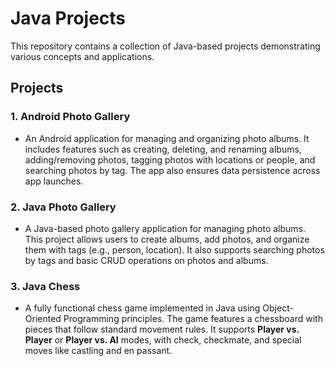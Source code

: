 # Java Projects

This repository contains a collection of Java-based projects demonstrating various concepts and applications.

## Projects

### 1. **Android Photo Gallery**

-   An Android application for managing and organizing photo albums. It includes features such as creating, deleting, and renaming albums, adding/removing photos, tagging photos with locations or people, and searching photos by tag. The app also ensures data persistence across app launches.

### 2. **Java Photo Gallery**

-   A Java-based photo gallery application for managing photo albums. This project allows users to create albums, add photos, and organize them with tags (e.g., person, location). It also supports searching photos by tags and basic CRUD operations on photos and albums.

### 3. **Java Chess**

-   A fully functional chess game implemented in Java using Object-Oriented Programming principles. The game features a chessboard with pieces that follow standard movement rules. It supports **Player vs. Player** or **Player vs. AI** modes, with check, checkmate, and special moves like castling and en passant.
